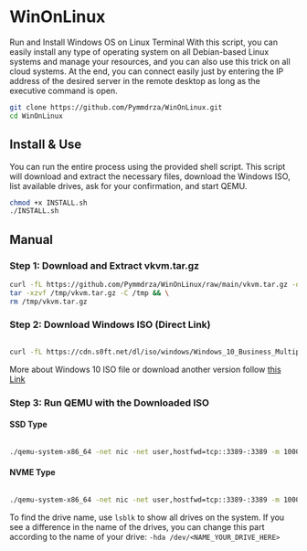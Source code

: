 # WinOnLinux

Run and Install Windows OS on Linux Terminal With this script, you can easily install any type of operating system on all Debian-based Linux systems and manage your resources, and you can also use this trick on all cloud systems. At the end, you can connect easily just by entering the IP address of the desired server in the remote desktop as long as the executive command is open.


```bash
git clone https://github.com/Pymmdrza/WinOnLinux.git
cd WinOnLinux
```

## Install & Use

You can run the entire process using the provided shell script. This script will download and extract the necessary files, download the Windows ISO, list available drives, ask for your confirmation, and start QEMU.

```bash
chmod +x INSTALL.sh
./INSTALL.sh
```

## Manual 

### Step 1: Download and Extract vkvm.tar.gz

```bash
curl -fL https://github.com/Pymmdrza/WinOnLinux/raw/main/vkvm.tar.gz -o /tmp/vkvm.tar.gz && \
tar -xzvf /tmp/vkvm.tar.gz -C /tmp && \
rm /tmp/vkvm.tar.gz
```
### Step 2: Download Windows ISO (Direct Link)

```bash

curl -fL https://cdn.s0ft.net/dl/iso/windows/Windows_10_Business_Multiple_Editions_22H2_19045_4046_MSDN_VL_x64.iso -o /tmp/win10.iso
```

More about Windows 10 ISO file or download another version follow [this Link](https://s0ft.net/windows-10-business-editions-22h2-build-19045-4291-vl-activation.html 'Windows 10 Business Editions 22H2 Build 19045.4291 VL + Activation')

### Step 3: Run QEMU with the Downloaded ISO

#### SSD Type

```bash

./qemu-system-x86_64 -net nic -net user,hostfwd=tcp::3389-:3389 -m 10000M -localtime -enable-kvm -cpu core2duo,+nx -smp 2 -usbdevice tablet -k en-us -cdrom /tmp/win10.iso -hda /dev/sda -vnc :1 -boot d 
```
#### NVME Type

```bash

./qemu-system-x86_64 -net nic -net user,hostfwd=tcp::3389-:3389 -m 10000M -localtime -enable-kvm -cpu core2duo,+nx -smp 2 -usbdevice tablet -k en-us -cdrom /tmp/win10.iso -hda /dev/nvme0n1 -vnc :1 -boot d 
```
To find the drive name, use `lsblk` to show all drives on the system. If you see a difference in the name of the drives, you can change this part according to the name of your drive: `-hda /dev/<NAME_YOUR_DRIVE_HERE>`
